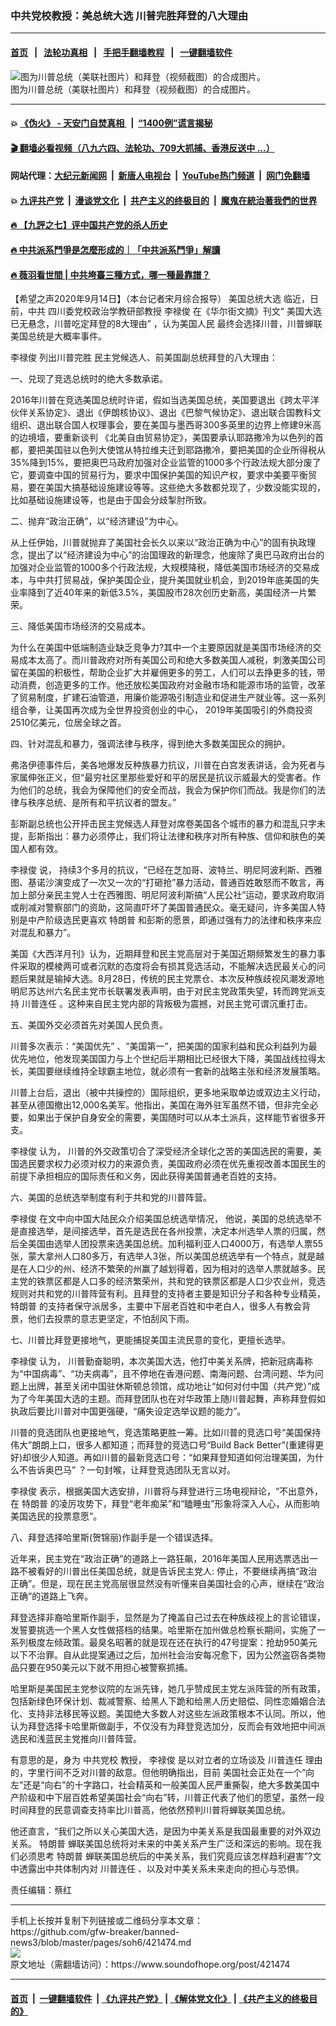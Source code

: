 ### 中共党校教授：美总统大选 川普完胜拜登的八大理由
------------------------

#### [首页](https://github.com/gfw-breaker/banned-news3/blob/master/README.md) &nbsp;&nbsp;|&nbsp;&nbsp; [法轮功真相](https://github.com/begood0513/basic/blob/master/README.md)  &nbsp;&nbsp;|&nbsp;&nbsp; [手把手翻墙教程](https://github.com/gfw-breaker/guides/wiki)  &nbsp;&nbsp;|&nbsp;&nbsp; [一键翻墙软件](https://github.com/gfw-breaker/nogfw/blob/master/README.md)  



<div><img alt="图为川普总统（美联社图片）和拜登（视频截图）的合成图片。" src="https://img.soundofhope.org/2020-09/1585423932718-1600082277470.jpg"/>
<br/><figcaption class="caption">
 图为川普总统（美联社图片）和拜登（视频截图）的合成图片。
</figcaption></div><hr/>

#### 💥 [《伪火》 - 天安门自焚真相 ](http://141.164.51.119:10000/videos/blog/weihuo.html)&nbsp; |&nbsp; [“1400例”谎言揭秘  ](http://141.164.51.119:10000/videos/blog/jiexi1400.html)

#### [ 🎬  翻墙必看视频（八九六四、法轮功、709大抓捕、香港反送中 ...）](https://github.com/gfw-breaker/links/blob/master/banned.md)

#### 网站代理：[大纪元新闻网](http://167.172.10.89:10080/gb/) &nbsp;|&nbsp; [新唐人电视台](http://167.172.10.89:8808/gb/)  &nbsp;|&nbsp; [YouTube热门频道](http://158.247.203.241/youtube.html) &nbsp;|&nbsp; [网门免翻墙](http://158.247.203.241:11000/show.aspx?name=ogHome)

#### 💥 [九评共产党](http://141.164.51.119:10000/videos/res/jiuping/)&nbsp; |&nbsp; [漫谈党文化](http://141.164.51.119:10000/videos/res/mtdwh/)&nbsp; |&nbsp; [共产主义的终极目的](http://141.164.51.119:10000/videos/res/zjmd/)&nbsp; |&nbsp; [魔鬼在統治著我們的世界](http://141.164.51.119:10000/videos/res/TheSpecter/)  

#### [ 🔥  【九評之七】评中国共产党的杀人历史](http://141.164.51.119:10000/videos/news/../res/jiuping/index.html)

#### [ 🔥  中共派系鬥爭是怎麼形成的｜「中共派系鬥爭」解讀](http://141.164.51.119:10000/videos/news/don02.html)

#### [ 🔥  薇羽看世間 | 中共垮臺三種方式，哪一種最靠譜？](http://141.164.51.119:10000/videos/news/weiyu01.html)

<div><div class="Content__Wrapper sc-1bvya0-0 grZQxZ">
 <p class="meta-top">
  <span class="meta">
   【希望之声2020年9月14日】（本台记者宋月综合报导）
  </span>
  <span class="span_c atext" name="content" style="height:52px;width:100%">
   <ok href="/term/4086">
    美国总统大选
   </ok>
   临近，日前，中共
  </span>
  <span class="span_c" name="author">
   四川委党校政治学教研部教授
   <ok href="/term/374791">
    李禄俊
   </ok>
   在《华尔街文摘》刊文“
  </span>
  <span class="span_title" name="title">
   美国大选已无悬念，川普吃定拜登的8大理由”
  </span>
  <span class="span_c" name="author">
   ，认为美国人民
  </span>
  <span class="span_c atext" name="content" style="height:52px;width:100%">
   最终会选择川普，川普蝉联美国总统是大概率事件。
  </span>
 </p>
 <p>
  <span class="span_c" name="author">
   <ok href="/term/374791">
    李禄俊
   </ok>
   列出川普完胜
  </span>
  <span class="span_c atext" name="content" style="height:52px;width:100%">
   民主党候选人、前美国副总统拜登的八大理由：
  </span>
 </p>
 <div class="AD_Embed__Wrap-sc-1xslmin-0 igMuqX module desktop">
  <div>
  </div>
 </div>
 <p>
  <span class="span_c atext" name="content" style="height:52px;width:100%">
   一、兑现了竞选总统时的绝大多数承诺。
  </span>
 </p>
 <p>
  <span class="span_c atext" name="content" style="height:52px;width:100%">
   2016年川普在竞选美国总统时许诺，假如当选美国总统，美国要退出《跨太平洋伙伴关系协定》、退出《伊朗核协议》、退出《巴黎气候协定》、退出联合国教科文组织、退出联合国人权理事会，要在美国与墨西哥300多英里的边界上修建9米高的边境墙，要重新谈判 《北美自由贸易协定》，美国要承认耶路撒冷为以色列的首都，要把美国驻以色列大使馆从特拉维夫迁到耶路撒冷，要把美国的企业所得税从35%降到15%，要把奥巴马政府加强对企业监管的1000多个行政法规大部分废了它，要调查中国的贸易行为，要求中国保护美国的知识产权，要求中美要平衡贸易，要在美国大搞基础设施建设等等。这些绝大多数都兑现了，少数没能实现的，比如基础设施建设等，也是由于国会分歧掣肘所致。
  </span>
 </p>
 <p>
  <span class="span_c atext" name="content" style="height:52px;width:100%">
   二、抛弃“政治正确”，以“经济建设”为中心。
  </span>
 </p>
 <p>
  <span class="span_c atext" name="content" style="height:52px;width:100%">
   从上任伊始，川普就抛弃了美国社会长久以来以“政治正确为中心”的固有执政理念，提出了以“经济建设为中心”的治国理政的新理念，他废除了奥巴马政府出台的加强对企业监管的1000多个行政法规，大规模降税，降低美国市场经济的交易成本，与中共打贸易战，保护美国企业，提升美国就业机会，到2019年底美国的失业率降到了近40年来的新低3.5%，美国股市28次创历史新高，美国经济一片繁荣。
  </span>
 </p>
 <p>
  <span class="span_c atext" name="content" style="height:52px;width:100%">
   三、降低美国市场经济的交易成本。
  </span>
 </p>
 <p>
  <span class="span_c atext" name="content" style="height:52px;width:100%">
   为什么在美国中低端制造业缺乏竞争力?其中一个主要原因就是美国市场经济的交易成本太高了。而川普政府对所有美国公司和绝大多数美国人减税，刺激美国公司留在美国的积极性，帮助企业扩大并雇佣更多的劳工，人们可以去挣更多的钱，带动消费，创造更多的工作。他还放松美国政府对金融市场和能源市场的监管，改革了贸易制度，扩建石油管道，用廉价能源吸引制造业和促进生产就业等。这一系列组合拳，让美国再次成为全世界投资创业的中心， 2019年美国吸引的外商投资2510亿美元，位居全球之首。
  </span>
 </p>
 <p>
  <span class="span_c atext" name="content" style="height:52px;width:100%">
   四、针对混乱和暴力，强调法律与秩序，得到绝大多数美国民众的拥护。
  </span>
 </p>
 <p>
  <span class="span_c atext" name="content" style="height:52px;width:100%">
   弗洛伊德事件后，美各地爆发反种族暴力抗议，川普在白宫发表讲话，会为死者与家属伸张正义，但“最穷社区里那些爱好和平的居民是抗议示威最大的受害者。作为他们的总统，我会为保障他们的安全而战，我会为保护你们而战。我是你们的法律与秩序总统、是所有和平抗议者的盟友。”
  </span>
 </p>
 <p>
  <span class="span_c atext" name="content" style="height:52px;width:100%">
   彭斯副总统也公开抨击民主党候选人拜登对席卷美国各个城市的暴力和混乱只字未提，彭斯指出：暴力必须停止，我们将让法律和秩序对所有种族、信仰和肤色的美国人都有效。
  </span>
 </p>
 <div class="AD_Embed__Wrap-sc-1xslmin-0 igMuqX module desktop">
  <div>
  </div>
 </div>
 <p>
  <span class="span_c" name="author">
   <ok href="/term/374791">
    李禄俊
   </ok>
   说，
  </span>
  <span class="span_c atext" name="content" style="height:52px;width:100%">
   持续3个多月的抗议，“已经在芝加哥、波特兰、明尼阿波利斯、西雅图、基诺沙演变成了一次又一次的“打砸抢”暴力活动，普通百姓敢怒而不敢言，再加上部分亲民主党人士在西雅图、明尼阿波利斯搞“人民公社”运动，要求政府取消或削减对警察部门的资助，这简直吓坏了美国普通民众。毫无疑问，许多美国人特别是中产阶级选民更喜欢
   <ok href="/term/1576">
    特朗普
   </ok>
   和彭斯的愿景，即通过强有力的法律和秩序来应对混乱和暴力”。
  </span>
 </p>
 <p>
  <span class="span_c atext" name="content" style="height:52px;width:100%">
   美国《大西洋月刊》认为，近期拜登和民主党高层对于美国近期频繁发生的暴力事件采取的模棱两可或者沉默的态度将会有损其竞选活动，不能解决选民最关心的问题后果就是输掉大选。8月28日，传统的民主党票仓、本次反种族歧视风潮发源地明尼苏达州六名民主党市长联署发表声明，由于对民主党政策失望，转而跨党派支持
   <ok href="/term/106618">
    川普连任
   </ok>
   。这种来自民主党内部的背叛极为震撼，对民主党可谓沉重打击。
  </span>
 </p>
 <p>
  <span class="span_c atext" name="content" style="height:52px;width:100%">
   五、美国外交必须首先对美国人民负责。
  </span>
 </p>
 <p>
  <span class="span_c atext" name="content" style="height:52px;width:100%">
   川普多次表示：“美国优先” 、“美国第一”，把美国的国家利益和民众利益列为最优先地位，他发现美国国力与上个世纪后半期相比已经很大下降，美国战线拉得太长，美国要继续维持全球霸主地位，就必须有一套新的战略主张和经济发展策略。
  </span>
 </p>
 <p>
  <span class="span_c atext" name="content" style="height:52px;width:100%">
   川普上台后，退出（被中共操控的）国际组织，更多地采取单边或双边主义行动，甚至从德国撤出12,000名美军。他指出，美国在海外驻军虽然不错，但非完全必要，如果出于保护自身安全的需要，美国随时可以从本土派兵，这样能节省很多开支。
  </span>
 </p>
 <p>
  <span class="span_c" name="author">
   <ok href="/term/374791">
    李禄俊
   </ok>
   认为，
  </span>
  <span class="span_c atext" name="content" style="height:52px;width:100%">
   川普的外交政策切合了深受经济全球化之苦的美国选民的需要，美国选民要求权力必须对权力的来源负责，美国政府必须在优先重视改善本国民生的前提下承担相应的国际责任和义务，因此获得美国普通老百姓的支持。
  </span>
 </p>
 <p>
  <span class="span_c atext" name="content" style="height:52px;width:100%">
   六、美国的总统选举制度有利于共和党的川普阵营。
  </span>
 </p>
 <p>
  <span class="span_c" name="author">
   <ok href="/term/374791">
    李禄俊
   </ok>
   在文中向中国大陆民众介绍美国总统选举情况，
  </span>
  <span class="span_c atext" name="content" style="height:52px;width:100%">
   他说，美国的总统选举不是直接选举，是间接选举，首先是选民在各州投票，决定本州选举人票的归属，然后全美国由选举人团投票来选美国总统。加利福利亚人口4000万，有选举人票55张，蒙大拿州人口80多万，有选举人3张，所以美国总统选举有一个特点，就是越是在人口少的州、经济不繁荣的州赢了越划得着，因为相对的选举人票就越多。民主党的铁票区都是人口多的经济繁荣州，共和党的铁票区都是人口少农业州，竞选规则对共和党的川普阵营有利。且拜登的支持者主要是知识分子和各种专业精英，
   <ok href="/term/1576">
    特朗普
   </ok>
   的支持者保守派居多，主要中下层老百姓和中老白人，很多人有教会背景，他们去投票的意志更坚定，不怕刮风下雨。
  </span>
 </p>
 <div class="AD_Embed__Wrap-sc-1xslmin-0 igMuqX module desktop">
  <div>
  </div>
 </div>
 <p>
  <span class="span_c atext" name="content" style="height:52px;width:100%">
   七、川普比拜登更接地气，更能捕捉美国主流民意的变化，更擅长选举。
  </span>
 </p>
 <p>
  <span class="span_c" name="author">
   <ok href="/term/374791">
    李禄俊
   </ok>
   认为，
  </span>
  <span class="span_c atext" name="content" style="height:52px;width:100%">
   川普勤奋聪明，本次美国大选，他打中美关系牌，把新冠病毒称为“中国病毒”、“功夫病毒”，且不停地在香港问题、南海问题、台湾问题、华为问题上出牌，甚至关闭中国驻休斯顿总领馆，成功地让“如何对付中国（共产党）”成为了今年美国大选的主题。而拜登团队也在对华政策上随川普起舞，声称拜登假如执政后要比川普对中国更强硬，“痛失设定选举议题的能力”。
  </span>
 </p>
 <p>
  <span class="span_c atext" name="content" style="height:52px;width:100%">
   川普的竞选团队也更接地气，竞选策略更胜一筹。比如川普的竞选口号“美国保持伟大”朗朗上口，很多人都知道；而拜登的竞选口号“Build Back Better”(重建得更好)却很少人知道。再如川普的最新竞选口号：“如果拜登知道如何治理美国，为什么不告诉奥巴马” ？一句封喉，让拜登竞选团队无言以对。
  </span>
 </p>
 <p>
  <span class="span_c" name="author">
   <ok href="/term/374791">
    李禄俊
   </ok>
  </span>
  <span class="span_c atext" name="content" style="height:52px;width:100%">
   表示，根据美国大选安排，川普将与拜登进行三场电视辩论，“不出意外，在
   <ok href="/term/1576">
    特朗普
   </ok>
   的凌厉攻势下，拜登“老年痴呆”和“瞌睡虫”形象将深入人心，从而影响美国选民的投票意愿”。
  </span>
 </p>
 <p>
  <span class="span_c atext" name="content" style="height:52px;width:100%">
   八、拜登选择哈里斯(贺锦丽)作副手是一个错误选择。
  </span>
 </p>
 <p>
  <span class="span_c atext" name="content" style="height:52px;width:100%">
   近年来，民主党在“政治正确”的道路上一路狂飙，2016年美国人民用选票选出一路不被看好的川普出任美国总统，就是告诉民主党人: 停止，不要继续再搞“政治正确”。但是，现在民主党高层很显然没有听懂来自美国社会的心声，继续在“政治正确”的道路上飞奔。
  </span>
 </p>
 <p>
  <span class="span_c atext" name="content" style="height:52px;width:100%">
   拜登选择非裔哈里斯作副手，显然是为了掩盖自己过去在种族歧视上的言论错误，发誓要挑选一个黑人女性做搭档的结果。哈里斯在加州做总检察长期间，实施了一系列极度左倾政策。最臭名昭著的就是现在还在执行的47号提案：抢劫950美元以下不治罪。自从此提案通过之后，加州社会治安每况愈下，因为公然盗窃各类物品只要在950美元以下就不用担心被警察抓捕。
  </span>
 </p>
 <p>
  <span class="span_c atext" name="content" style="height:52px;width:100%">
   哈里斯是美国民主党参议院的左派先锋，她几乎赞成民主党左派阵营的所有政策，包括新绿色环保计划、裁减警察、给黑人下跪和给黑人历史赔偿、同性恋婚姻合法化、支持非法移民等议题。美国绝大多数人对这些左派政策根本不认同。所以，他认为拜登选择卡哈里斯做副手，不仅没有为拜登竞选加分，反而会有效地把中间派选民和浅蓝民主党推向川普阵营。
  </span>
 </p>
 <p>
  <span class="span_c atext" name="content" style="height:52px;width:100%">
   有意思的是，身为
   <ok href="/term/296428">
    中共党校
   </ok>
   教授，
  </span>
  <span class="span_c" name="author">
   <ok href="/term/374791">
    李禄俊
   </ok>
   是以对立者的立场谈及
   <ok href="/term/106618">
    川普连任
   </ok>
   理由的，字里行间不乏对川普的敌意。但他明确指出，目前
  </span>
  <span class="span_c atext" name="content" style="height:52px;width:100%">
   美国社会正处在一个“向左”还是“向右”的十字路口，社会精英和一般美国人民严重撕裂，绝大多数美国中产阶级和中下层百姓希望美国社会“向右”转，川普正代表了他们的愿望，虽然一段时间拜登的民意调查支持率比川普高，他依然预判川普将蝉联美国总统。
  </span>
 </p>
 <div class="AD_Embed__Wrap-sc-1xslmin-0 igMuqX module desktop">
  <div>
  </div>
 </div>
 <p>
  <span class="span_c atext" name="content" style="height:52px;width:100%">
   他还直言，“我们之所以关心美国大选，是因为中美关系是我国最重要的对外双边关系。
   <ok href="/term/1576">
    特朗普
   </ok>
   蝉联美国总统将对未来的中美关系产生广泛和深远的影响。现在我们必须思考
   <ok href="/term/1576">
    特朗普
   </ok>
   蝉联美国总统后的中美关系，我们究竟应该怎样趋利避害”?文中透露出中共体制内对
   <ok href="/term/106618">
    川普连任
   </ok>
   、以及对中美关系未来走向的担心与恐惧。
  </span>
 </p>
 <p class="meta-btm">
  责任编辑：蔡红
 </p>
</div>
</div>
<hr/>
手机上长按并复制下列链接或二维码分享本文章：<br/>
https://github.com/gfw-breaker/banned-news3/blob/master/pages/soh6/421474.md <br/>
<a href='https://github.com/gfw-breaker/banned-news3/blob/master/pages/soh6/421474.md'><img src='https://github.com/gfw-breaker/banned-news3/blob/master/pages/soh6/421474.md.png'/></a> <br/>
原文地址（需翻墙访问）：https://www.soundofhope.org/post/421474


------------------------
#### [首页](https://github.com/gfw-breaker/banned-news3/blob/master/README.md) &nbsp;|&nbsp; [一键翻墙软件](https://github.com/gfw-breaker/nogfw/blob/master/README.md) &nbsp;| [《九评共产党》](https://github.com/gfw-breaker/9ping.md/blob/master/README.md#九评之一评共产党是什么) | [《解体党文化》](https://github.com/gfw-breaker/jtdwh.md/blob/master/README.md) | [《共产主义的终极目的》](https://github.com/gfw-breaker/gczydzjmd.md/blob/master/README.md)


<img src='http://gfw-breaker.win/banned-news3/pages/soh6/421474.md' width='0px' height='0px'/>